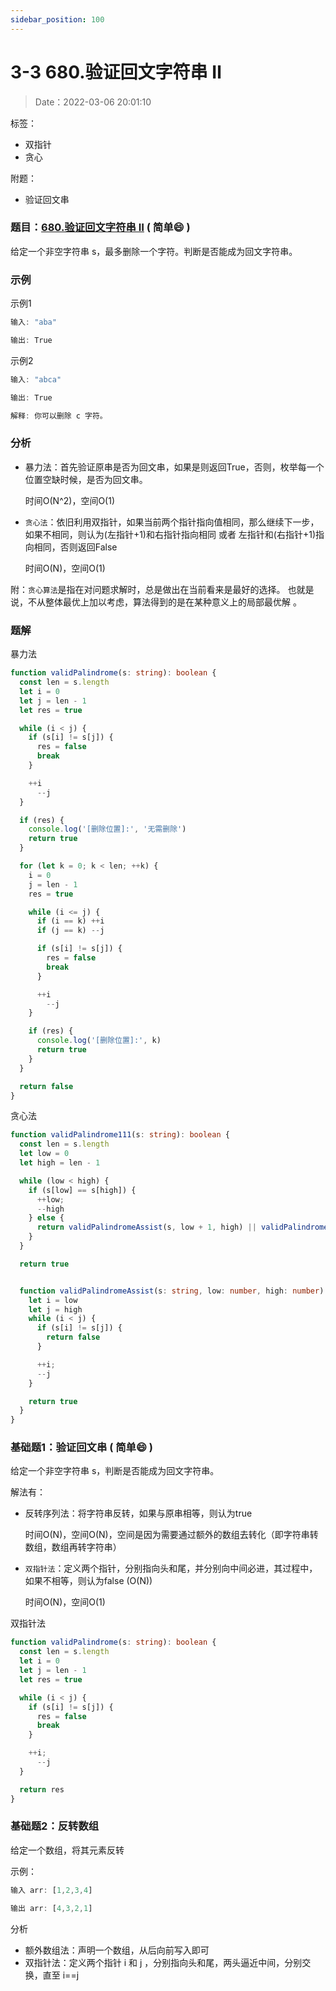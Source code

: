 ```yaml
---
sidebar_position: 100
---
```


# 3-3 680.验证回文字符串 Ⅱ

> Date：2022-03-06 20:01:10

标签：

- 双指针
- 贪心

附题：

- 验证回文串

### 题目：[680.验证回文字符串 Ⅱ](https://leetcode-cn.com/problems/valid-palindrome-ii/) ( 简单:smile: )

给定一个非空字符串 s，最多删除一个字符。判断是否能成为回文字符串。

### 示例

示例1

```ts
输入: "aba"

输出: True
```

示例2

```ts
输入: "abca"

输出: True

解释: 你可以删除 c 字符。
```

### 分析

- 暴力法：首先验证原串是否为回文串，如果是则返回True，否则，枚举每一个位置空缺时候，是否为回文串。

  时间O(N^2)，空间O(1)

- `贪心法`：依旧利用双指针，如果当前两个指针指向值相同，那么继续下一步，如果不相同，则认为(左指针+1)和右指针指向相同 或者 左指针和(右指针+1)指向相同，否则返回False

  时间O(N)，空间O(1)

附：`贪心算法`是指在对问题求解时，总是做出在当前看来是最好的选择。 也就是说，不从整体最优上加以考虑，算法得到的是在某种意义上的局部最优解 。

### 题解

暴力法

```ts
function validPalindrome(s: string): boolean {
  const len = s.length
  let i = 0
  let j = len - 1
  let res = true

  while (i < j) {
    if (s[i] != s[j]) {
      res = false
      break
    }

    ++i
      --j
  }

  if (res) {
    console.log('[删除位置]:', '无需删除')
    return true
  }

  for (let k = 0; k < len; ++k) {
    i = 0
    j = len - 1
    res = true

    while (i <= j) {
      if (i == k) ++i
      if (j == k) --j

      if (s[i] != s[j]) {
        res = false
        break
      }

      ++i
        --j
    }

    if (res) {
      console.log('[删除位置]:', k)
      return true
    }
  }

  return false
}
```

贪心法

```ts
function validPalindrome111(s: string): boolean {
  const len = s.length
  let low = 0
  let high = len - 1

  while (low < high) {
    if (s[low] == s[high]) {
      ++low;
      --high
    } else {
      return validPalindromeAssist(s, low + 1, high) || validPalindromeAssist(s, low, high - 1)
    }
  }

  return true


  function validPalindromeAssist(s: string, low: number, high: number): boolean {
    let i = low
    let j = high
    while (i < j) {
      if (s[i] != s[j]) {
        return false
      }

      ++i;
      --j
    }

    return true
  }
}

```

### 基础题1：验证回文串 ( 简单:smile: )

给定一个非空字符串 s，判断是否能成为回文字符串。

解法有：

- 反转序列法：将字符串反转，如果与原串相等，则认为true

  时间O(N)，空间O(N)，空间是因为需要通过额外的数组去转化（即字符串转数组，数组再转字符串）

- `双指针法`：定义两个指针，分别指向头和尾，并分别向中间必进，其过程中，如果不相等，则认为false (O(N))

  时间O(N)，空间O(1)

双指针法

```ts
function validPalindrome(s: string): boolean {
  const len = s.length
  let i = 0
  let j = len - 1
  let res = true

  while (i < j) {
    if (s[i] != s[j]) {
      res = false
      break
    }

    ++i;
      --j
  }

  return res
}
```

### 基础题2：反转数组

给定一个数组，将其元素反转

示例：

```ts
输入 arr: [1,2,3,4]

输出 arr: [4,3,2,1]
```

分析

- 额外数组法：声明一个数组，从后向前写入即可
- 双指针法：定义两个指针 i 和 j ，分别指向头和尾，两头逼近中间，分别交换，直至 i==j

